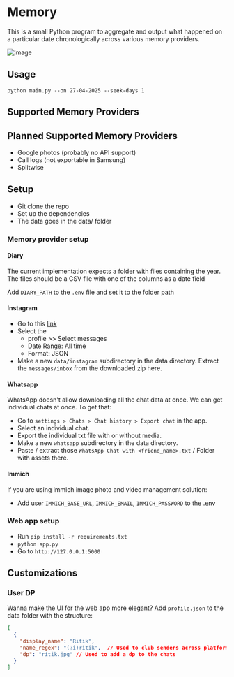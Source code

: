 # Memory
This is a small Python program to aggregate and output what happened on a particular date chronologically across various
memory providers.

![image](https://github.com/user-attachments/assets/50912aff-e470-498b-a66e-331e6d005d74)

## Usage
`python main.py --on 27-04-2025 --seek-days 1`

## Supported Memory Providers

## Planned Supported Memory Providers
- Google photos (probably no API support)
- Call logs (not exportable in Samsung)
- Splitwise

## Setup
- Git clone the repo
- Set up the dependencies
- The data goes in the data/ folder
### Memory provider setup
#### Diary
The current implementation expects a folder with files containing the year.
The files should be a CSV file with one of the columns as a date field

Add `DIARY_PATH` to the `.env` file and set it to the folder path

#### Instagram
  - Go to this [link](https://accountscenter.instagram.com/info_and_permissions/dyi/?entry_point=deeplink_screen)
  - Select the 
    - profile >> Select messages
    - Date Range: All time
    - Format: JSON
  - Make a new `data/instagram` subdirectory in the data directory. Extract the `messages/inbox` from the downloaded zip here.

#### Whatsapp
WhatsApp doesn't allow downloading all the chat data at once. We can get individual chats at once. To get that:
  - Go to `settings > Chats > Chat history > Export chat` in the app.
  - Select an individual chat.
  - Export the individual txt file with or without media.
  - Make a new `whatsapp` subdirectory in the data directory.
  - Paste / extract those `WhatsApp Chat with <friend_name>.txt` / Folder with assets there.

#### Immich
If you are using immich image photo and video management solution:
  - Add user `IMMICH_BASE_URL`, `IMMICH_EMAIL`, `IMMICH_PASSWORD` to the .env

### Web app setup
- Run `pip install -r requirements.txt`
- `python app.py`
- Go to `http://127.0.0.1:5000`

## Customizations
### User DP
Wanna make the UI for the web app more elegant? Add `profile.json` to the data folder with the structure:
```json
[
  {
    "display_name": "Ritik",
    "name_regex": "(?i)ritik",  // Used to club senders across platform
    "dp": "ritik.jpg" // Used to add a dp to the chats
  }
]
